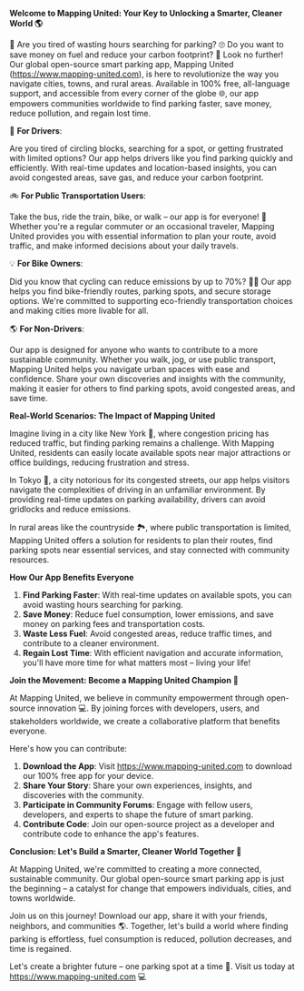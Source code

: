 **Welcome to Mapping United: Your Key to Unlocking a Smarter, Cleaner World 🌎**

🎉 Are you tired of wasting hours searching for parking? 🙄 Do you want to save money on fuel and reduce your carbon footprint? 💚 Look no further! Our global open-source smart parking app, Mapping United (https://www.mapping-united.com), is here to revolutionize the way you navigate cities, towns, and rural areas. Available in 100% free, all-language support, and accessible from every corner of the globe 🌐, our app empowers communities worldwide to find parking faster, save money, reduce pollution, and regain lost time.

🚗 **For Drivers**:

Are you tired of circling blocks, searching for a spot, or getting frustrated with limited options? Our app helps drivers like you find parking quickly and efficiently. With real-time updates and location-based insights, you can avoid congested areas, save gas, and reduce your carbon footprint.

🚲 **For Public Transportation Users**:

Take the bus, ride the train, bike, or walk – our app is for everyone! 🌈 Whether you're a regular commuter or an occasional traveler, Mapping United provides you with essential information to plan your route, avoid traffic, and make informed decisions about your daily travels.

💡 **For Bike Owners**:

Did you know that cycling can reduce emissions by up to 70%? 🚴‍♂️ Our app helps you find bike-friendly routes, parking spots, and secure storage options. We're committed to supporting eco-friendly transportation choices and making cities more livable for all.

🌎 **For Non-Drivers**:

Our app is designed for anyone who wants to contribute to a more sustainable community. Whether you walk, jog, or use public transport, Mapping United helps you navigate urban spaces with ease and confidence. Share your own discoveries and insights with the community, making it easier for others to find parking spots, avoid congested areas, and save time.

**Real-World Scenarios: The Impact of Mapping United**

Imagine living in a city like New York 🗽️, where congestion pricing has reduced traffic, but finding parking remains a challenge. With Mapping United, residents can easily locate available spots near major attractions or office buildings, reducing frustration and stress.

In Tokyo 🌆, a city notorious for its congested streets, our app helps visitors navigate the complexities of driving in an unfamiliar environment. By providing real-time updates on parking availability, drivers can avoid gridlocks and reduce emissions.

In rural areas like the countryside 🏞️, where public transportation is limited, Mapping United offers a solution for residents to plan their routes, find parking spots near essential services, and stay connected with community resources.

**How Our App Benefits Everyone**

1. **Find Parking Faster**: With real-time updates on available spots, you can avoid wasting hours searching for parking.
2. **Save Money**: Reduce fuel consumption, lower emissions, and save money on parking fees and transportation costs.
3. **Waste Less Fuel**: Avoid congested areas, reduce traffic times, and contribute to a cleaner environment.
4. **Regain Lost Time**: With efficient navigation and accurate information, you'll have more time for what matters most – living your life!

**Join the Movement: Become a Mapping United Champion 🌟**

At Mapping United, we believe in community empowerment through open-source innovation 💻. By joining forces with developers, users, and stakeholders worldwide, we create a collaborative platform that benefits everyone.

Here's how you can contribute:

1. **Download the App**: Visit https://www.mapping-united.com to download our 100% free app for your device.
2. **Share Your Story**: Share your own experiences, insights, and discoveries with the community.
3. **Participate in Community Forums**: Engage with fellow users, developers, and experts to shape the future of smart parking.
4. **Contribute Code**: Join our open-source project as a developer and contribute code to enhance the app's features.

**Conclusion: Let's Build a Smarter, Cleaner World Together 🌈**

At Mapping United, we're committed to creating a more connected, sustainable community. Our global open-source smart parking app is just the beginning – a catalyst for change that empowers individuals, cities, and towns worldwide.

Join us on this journey! Download our app, share it with your friends, neighbors, and communities 🌎. Together, let's build a world where finding parking is effortless, fuel consumption is reduced, pollution decreases, and time is regained.

Let's create a brighter future – one parking spot at a time 🔑. Visit us today at https://www.mapping-united.com 💻